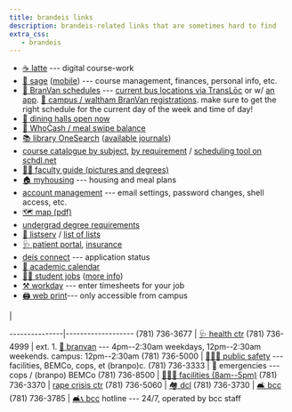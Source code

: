 ```yaml
---
title: brandeis links
description: brandeis-related links that are sometimes hard to find
extra_css:
   - brandeis
---
```


* [☕ latte][latte] --- digital course-work
* [🌿 sage][sage] ([mobile][sage-mobile]) --- course management, finances, personal info, etc.
* [🚌 BranVan schedules][BranVan-schedules] --- [current bus locations via
  TransLōc][transloc] or w/ [an app]. [🚐 campus / waltham BranVan
  registrations][branvan]. make sure to get the right schedule for the current
  day of the week and time of day!
* [🍴 dining halls open now][dining]
* [💸 WhoCash / meal swipe balance][whocash]
* [📚 library OneSearch][library] \([available journals])
* [course catalogue by subject], [by requirement] / [scheduling tool on
  schdl.net]
* [👩‍🏫 faculty guide (pictures and degrees)][faculty]
* [🏠 myhousing][myhousing] --- housing and meal plans
* [account management] --- email settings, password changes, shell access,
  etc.
* [🗺 map (pdf)][map]
* [undergrad degree requirements]
* [📧 listserv][listserv] / [list of lists]
* [🩺 patient portal][patient portal], [insurance]
* [deis connect] --- application status
* [📅 academic calendar][calendar]
* [👩‍🌾 student jobs][jobs] ([more info][job-info])
* [⚒ workday][workday] --- enter timesheets for your job
* [🖨 web print][print]--- only accessible from campus

<!-- -->       | <!-- -->
---------------|-------------------
(781) 736-3677 | [🩺 health ctr][health ctr]
(781) 736-4999 | ext. 1. [🚐 branvan][branvan] --- 4pm--2:30am weekdays, 12pm--2:30am weekends. campus: 12pm--2:30am
(781) 736-5000 | [👮‍♂️🐷 public safety][public safety] --- facilities, BEMCo, cops, et (branpo)c.
(781) 736-3333 | 🚨 emergencies --- cops / (branpo) BEMCo
(781) 736-8500 | [🧼👩‍🔧 facilities (8am--5pm)][facilities]
(781) 736-3370 | [rape crisis ctr]
(781) 736-5060 | [🏘 dcl][dcl]
(781) 736-3730 | [🛋 bcc][bcc]
(781) 736-3785 | [🛋📞 bcc][bcc] hotline --- 24/7, operated by bcc staff

[library]: https://search.library.brandeis.edu/primo-explore/search?vid=BRAND
[available journals]: https://www.brandeis.edu/library/research/books-articles/index.html
[myhousing]: https://brandeis.datacenter.adirondacksolutions.com/BRANDEIS_THDSS_PROD
[latte]: https://moodle2.brandeis.edu/my/
[sage]: https://sage.brandeis.edu/psp/CPROD90/EMPLOYEE/HRMS/s/WEBLIB_BR_SSO.ISCRIPT1.FieldFormula.iScript_redirectBRSSO
[BranVan-schedules]: http://www.brandeis.edu/publicsafety/van-shuttle/index.html
[transloc]: https://brandeis.transloc.com/
[an app]: http://translocrider.com/
[branvan]: https://www.brandeis.edu/publicsafety/van-shuttle/branvan-reservation.html
[whocash]: https://get.cbord.com/whocash/full/login.php
[dining]: https://brandeis.sodexomyway.com/dining-near-me/open-now
[account management]: https://identity.brandeis.edu/identity-manage/
[map]: https://www.brandeis.edu/about/visiting/images/directions/color-map.pdf
[undergrad degree requirements]: http://www.brandeis.edu/advising/firstyears/academics/requirements.html
[course catalogue by subject]: http://registrar-prod.unet.brandeis.edu/course/schedule/registrar/index
[by requirement]: http://registrar-prod.unet.brandeis.edu/registrar/schedule/search
[scheduling tool on schdl.net]: https://brandeis.schdl.net/
[faculty]: https://www.brandeis.edu/facultyguide/arts-sciences.html
[listserv]: https://lists.brandeis.edu/wws
[list of lists]: https://lists.brandeis.edu/wws/lists
[patient portal]: https://brandeis.medicatconnect.com/
[insurance]: https://www.universityhealthplans.com/letters/letter.cgi?group_id=299
[deis connect]: https://admissions.brandeis.edu/apply/status
[health ctr]: http://www.brandeis.edu/health/
[public safety]: http://www.brandeis.edu/publicsafety/
[facilities]: http://www.brandeis.edu/facilities/
[rape crisis ctr]: https://www.brandeis.edu/rape-crisis-center/
[dcl]: https://www.brandeis.edu/dcl/
[bcc]: https://www.brandeis.edu/counseling/
[calendar]: https://www.brandeis.edu/registrar/calendar/index.html
[job-info]: https://www.brandeis.edu/student-financial-services/employment/jobs/
[jobs]: https://brandeis.wd5.myworkdayjobs.com/Jobs
[print]: https://papercut.ais.brandeis.edu:9192/user
[sage-mobile]: https://identity.brandeis.edu/portal/index
[workday]: https://wd5.myworkday.com/brandeis/d/home.htmld
